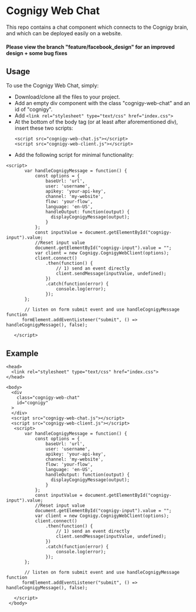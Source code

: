 # Cognigy Web Chat

This repo contains a chat component which connects to the Cognigy brain, and which can be deployed easily on a website.

#### Please view the branch "feature/facebook_design" for an improved design + some bug fixes

## Usage
To use the Cognigy Web Chat, simply:
- Download/clone all the files to your project.
- Add an empty div component with the class "cognigy-web-chat" and an id of "cognigy".
- Add `<link rel="stylesheet" type="text/css" href="index.css">`
- At the bottom of the body tag (or at least after aforementioned div), insert these two scripts:
  ```
  <script src="cognigy-web-chat.js"></script>
  <script src="cognigy-web-client.js"></script>
  ```
- Add the following script for minimal functionality:
```
<script>
       var handleCognigyMessage = function() {
           const options = {
               baseUrl: 'url',
               user: 'username',
               apikey: 'your-api-key',
               channel: 'my-website',
               flow: 'your-flow',
               language: 'en-US',
               handleOutput: function(output) {
                 displayCognigyMessage(output);
               }
           };
           const inputValue = document.getElementById("cognigy-input").value;
           //Reset input value
           document.getElementById("cognigy-input").value = "";
           var client = new Cognigy.CognigyWebClient(options);
           client.connect()
               .then(function() {
                   // 1) send an event directly
                   client.sendMessage(inputValue, undefined);
               })
               .catch(function(error) {
                   console.log(error);
               });
       };

       // listen on form submit event and use handleCognigyMessage function
      formElement.addEventListener("submit", () => handleCognigyMessage(), false);

   </script>
   ```

 ## Example

```
<head>
  <link rel="stylesheet" type="text/css" href="index.css">
</head>

<body>
  <div
    class="cognigy-web-chat"
    id="cognigy"
  >
  </div>
  <script src="cognigy-web-chat.js"></script>
  <script src="cognigy-web-client.js"></script>
   <script>
       var handleCognigyMessage = function() {
           const options = {
               baseUrl: 'url',
               user: 'username',
               apikey: 'your-api-key',
               channel: 'my-website',
               flow: 'your-flow',
               language: 'en-US',
               handleOutput: function(output) {
                 displayCognigyMessage(output);
               }
           };
           const inputValue = document.getElementById("cognigy-input").value;
           //Reset input value
           document.getElementById("cognigy-input").value = "";
           var client = new Cognigy.CognigyWebClient(options);
           client.connect()
               .then(function() {
                   // 1) send an event directly
                   client.sendMessage(inputValue, undefined);
               })
               .catch(function(error) {
                   console.log(error);
               });
       };

       // listen on form submit event and use handleCognigyMessage function
      formElement.addEventListener("submit", () => handleCognigyMessage(), false);

   </script>
 </body>
 ```
